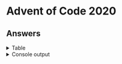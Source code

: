 # Advent of Code 2020

## Answers

<details>
<summary>Table</summary>
    <table>
        <tr>
            <th></th>
            <th>Part 1</th>
            <th>Part 2</th>
        </tr>
        <tr>
            <td><a href="src/main/java/com/lewisbirks/adventofcode/day/Day1.java">Day 1 </a></td>
            <td>987339</td>
            <td>259521570</td>
        </tr>
        <tr>
            <td><a href="src/main/java/com/lewisbirks/adventofcode/day/Day2.java">Day 2</a></td>
            <td>603</td>
            <td>404</td>
        </tr>
        <tr>
            <td><a href="src/main/java/com/lewisbirks/adventofcode/day/Day3.java">Day 3</a></td>
            <td>145</td>
            <td>3424528800</td>
        </tr>
        <tr>
            <td><a href="src/main/java/com/lewisbirks/adventofcode/day/Day4.java">Day 4</a></td>
            <td>264</td>
            <td>224</td>
        </tr>
        <tr>
            <td><a href="src/main/java/com/lewisbirks/adventofcode/day/Day5.java">Day 5</a></td>
            <td>998</td>
            <td>676</td>
        </tr>
        <tr>
            <td><a href="src/main/java/com/lewisbirks/adventofcode/day/Day6.java">Day 6</a></td>
            <td>6534</td>
            <td>3402</td>
        </tr>
    </table>
</details>
<details>
    <summary>Console output</summary>
    <pre>
==========================
Year 2020
==========================
Day 01: Report Repair
	Part 1: 987339 (1ms)
	Part 2: 259521570 (6ms)
Day 02: Password Philosophy
	Part 1: 603 (7ms)
	Part 2: 404 (1ms)
Day 03: Toboggan Trajectory
	Part 1: 145 (0ms)
	Part 2: 3424528800 (0ms)
Day 04: Passport Processing
	Part 1: 264 (2ms)
	Part 2: 224 (2ms)
Day 05: Binary Boarding
	Part 1: 998 (1ms)
	Part 2: 676 (2ms)
Day 06: Custom Customs
	Part 1: 6534 (4ms)
	Part 2: 3402 (7ms)
==========================
</pre>
</details>

